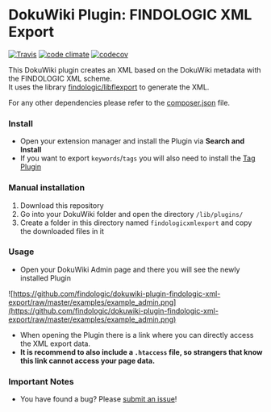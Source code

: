 # DokuWiki Plugin: FINDOLOGIC XML Export

[![Travis](https://travis-ci.org/findologic/dokuwiki-plugin-findologic-xml-export.svg?branch=master)](https://travis-ci.org/findologic/dokuwiki-plugin-findologic-xml-export/)
[![code climate](https://camo.githubusercontent.com/c4ca5e03a9cfcdcef3c074ceb2c0f3555725128d/68747470733a2f2f6170692e636f6465636c696d6174652e636f6d2f76312f6261646765732f33363239383432376434323736646231386661362f6d61696e7461696e6162696c697479)](https://codeclimate.com/github/findologic/dokuwiki-plugin-findologic-xml-export)
[![codecov](https://codecov.io/gh/findologic/dokuwiki-plugin-findologic-xml-export/branch/master/graph/badge.svg)](https://codecov.io/gh/findologic/dokuwiki-plugin-findologic-xml-export)

This DokuWiki plugin creates an XML based on the DokuWiki metadata with the FINDOLOGIC XML scheme.  
It uses the library [findologic/libflexport](https://github.com/findologic/libflexport) to generate the XML.

For any other dependencies please refer to the [composer.json](https://raw.githubusercontent.com/findologic/dokuwiki-plugin-findologic-xml-export/master/composer.json) file.

### Install

 - Open your extension manager and install the Plugin via **Search and Install**
 - If you want to export `keywords`/`tags` you will also need to install the [Tag Plugin](https://www.dokuwiki.org/plugin:tag)

### Manual installation

 1. Download this repository
 2. Go into your DokuWiki folder and open the directory `/lib/plugins/`
 3. Create a folder in this directory named `findologicxmlexport` and copy the downloaded files in it
 
### Usage

 - Open your DokuWiki Admin page and there you will see the newly installed Plugin
 
 ![https://github.com/findologic/dokuwiki-plugin-findologic-xml-export/raw/master/examples/example_admin.png](https://github.com/findologic/dokuwiki-plugin-findologic-xml-export/raw/master/examples/example_admin.png)

 - When opening the Plugin there is a link where you can directly access the XML export data.
 - **It is recommend to also include a `.htaccess` file, so strangers that know this link cannot access your page data.**
 
### Important Notes
 
 - You have found a bug? Please [submit an issue](https://github.com/findologic/dokuwiki-plugin-findologic-xml-export/issues/new)!